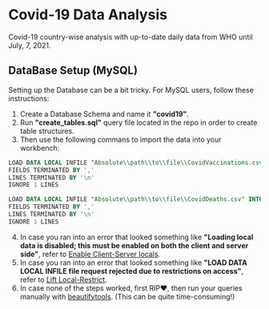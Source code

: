 # Covid-19 Data Analysis
 Covid-19 country-wise analysis with up-to-date daily data from WHO until July, 7, 2021.

## DataBase Setup (MySQL)
Setting up the Database can be a bit tricky. For MySQL users, follow these instructions:
1. Create a Database Schema and name it **"covid19"**.
2. Run **"create_tables.sql"** query file located in the repo in order to create table structures.
3. Then use the following commans to import the data into your workbench:
```sql
LOAD DATA LOCAL INFILE "Absolute\\path\\to\\file\\CovidVaccinations.csv" INTO TABLE covid19.covidvaccinations
FIELDS TERMINATED BY ','
LINES TERMINATED BY '\n'
IGNORE 1 LINES
```

```sql
LOAD DATA LOCAL INFILE "Absolute\\path\\to\\file\\CovidDeaths.csv" INTO TABLE covid19.CovidDeaths
FIELDS TERMINATED BY ','
LINES TERMINATED BY '\n'
IGNORE 1 LINES
```
4. In case you ran into an error that looked something like **"Loading local data is disabled; this must be enabled on both the client and server side"**, refer to [Enable Client-Server locals](https://stackoverflow.com/questions/59993844/error-loading-local-data-is-disabled-this-must-be-enabled-on-both-the-client#answer-62965185).
5. In case you ran into an error that looked something like **"LOAD DATA LOCAL INFILE file request rejected due to restrictions on access"**, refer to [Lift Local-Restrict](https://stackoverflow.com/questions/63361962/error-2068-hy000-load-data-local-infile-file-request-rejected-due-to-restrict#answer-64807264).
6. In case none of the steps worked, first RIP❤, then run your queries manually with [beautifytools](https://beautifytools.com/csv-to-sql-converter.php). (This can be quite time-consuming!)
